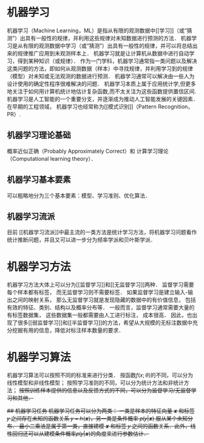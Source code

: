 # 机器学习
机器学习（Machine Learning，ML）是指从有限的观测数据中[[学习]]（或“猜测”）出具有一般性的规律，并利用这些规律对未知数据进行预测的方法．
机器学习是从有限的观测数据中学习（或“猜测”）出具有一般性的规律，并可以将总结出来的规律推广应用到未观测样本上． 
机器学习就是让计算机从数据中进行自动学习，得到某种知识（或规律）． 作为一门学科，机器学习通常指一类问题以及解决这类问题的方法，即如何从观测数据（样本）中寻找规律，并利用学习到的规律（模型）对未知或无法观测的数据进行预测．
机器学习通常可以解决由一些人为设计使用的确定性程序很难解决的问题．
机器学习本质上属于应用统计学,但更多地关注于如何用计算机统计地估计复杂函数,而不太关注为这些函数提供置信区间.
机器学习是人工智能的一个重要分支，并逐渐成为推动人工智能发展的关键因素．
在早期的工程领域， 机器学习也经常称为[[模式识别]]（Pattern Recognition，PR）.
## 机器学习理论基础
概率近似正确（Probably Approximately Correct）和 计算学习理论（Computational learning theory）．
## 机器学习基本要素
可以粗略地分为三个基本要素：模型、学习准则、优化算法．
## 机器学习流派
目前 [[机器学习流派]]中最主流的一类方法是统计学习方法，将机器学习问题看作统计推断问题，并且又可以进一步分为频率学派和贝叶斯学派．
# 机器学习方法
机器学习方法大体上可以分为[[监督学习]]和[[无监督学习]]两种．
监督学习需要每个样本都有标签， 而无监督学习则不需要标签． 如果监督学习是建立输入-输出之间的映射关系， 那么无监督学习就是发现隐藏的数据中的有价值信息， 包括有效的特征、类别、结构以及概率分布等．
一般而言，监督学习通常需要大量的有标签数据集， 这些数据集一般都需要由人工进行标注， 成本很高． 因此，也出现了很多[[弱监督学习]]和[[半监督学习]]的方法，希望从大规模的无标注数据中充分挖掘有用的信息，降低对标注样本数量的要求． 
# 机器学习算法
机器学习算法可以按照不同的标准来进行分类． 
按函数$f(x;\theta)$的不同，可以分为线性模型和非线性模型；
按照学习准则的不同，可以分为统计方法和非统计方法；
~~按照训练样本提供的信息以及反馈方式的不同，可以分为监督学习/无监督学习和其他．~~

~~## 机器学习任务
机器学习任务可以分为两类：
一类是样本的特征向量 𝒙 和标签 𝑦 之间存在未知的函数关系 𝑦 = ℎ(𝒙)，另一类是条件概率 𝑝(𝑦|𝒙) 服从某个未知分布． 
最小二乘法是属于第一类，直接建模 𝒙 和标签 𝑦 之间的函数关系．此外，线性回归还可以从建模条件概率𝑝(𝑦|𝒙)的角度来进行参数估计．~~